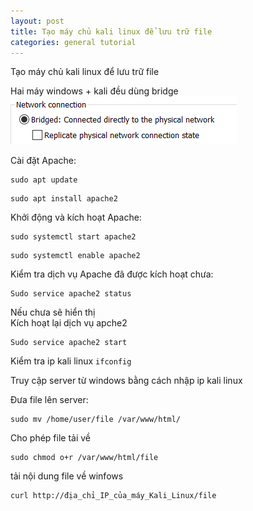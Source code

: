 ```yaml
---
layout: post
title: Tạo máy chủ kali linux để lưu trữ file
categories: general tutorial
---
```


Tạo máy chủ kali linux để lưu trữ file<br/>

Hai máy windows + kali đều dùng bridge<br/>
![bridge](133938.png)

Cài đặt Apache:
```
sudo apt update
```
```
sudo apt install apache2
```
Khởi động và kích hoạt Apache:
```
sudo systemctl start apache2
```
```
sudo systemctl enable apache2
```

Kiểm tra dịch vụ Apache đã được kích hoạt chưa:
```
Sudo service apache2 status
```
Nếu chưa sẽ hiển thị<br/>
Kích hoạt lại dịch vụ apche2 
```
Sudo service apache2 start
```

Kiểm tra ip kali linux ```ifconfig```

Truy cập server từ windows bằng cách nhập ip kali linux

Đưa file lên server:
```
sudo mv /home/user/file /var/www/html/
```

Cho phép file tải về
```
sudo chmod o+r /var/www/html/file
```

tải nội dung file về winfows
```
curl http://địa_chỉ_IP_của_máy_Kali_Linux/file
```
